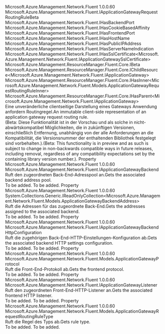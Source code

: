 <Type Name="IApplicationGatewayRequestRoutingRule" FullName="Microsoft.Azure.Management.Network.Fluent.IApplicationGatewayRequestRoutingRule">
  <TypeSignature Language="C#" Value="public interface IApplicationGatewayRequestRoutingRule : Microsoft.Azure.Management.Network.Fluent.IApplicationGatewayRequestRoutingRuleBeta, Microsoft.Azure.Management.Network.Fluent.IHasBackendPort, Microsoft.Azure.Management.Network.Fluent.IHasCookieBasedAffinity, Microsoft.Azure.Management.Network.Fluent.IHasFrontendPort, Microsoft.Azure.Management.Network.Fluent.IHasHostName, Microsoft.Azure.Management.Network.Fluent.IHasPublicIPAddress, Microsoft.Azure.Management.Network.Fluent.IHasServerNameIndication, Microsoft.Azure.Management.Network.Fluent.IHasSslCertificate&lt;Microsoft.Azure.Management.Network.Fluent.IApplicationGatewaySslCertificate&gt;, Microsoft.Azure.Management.ResourceManager.Fluent.Core.IBeta, Microsoft.Azure.Management.ResourceManager.Fluent.Core.IChildResource&lt;Microsoft.Azure.Management.Network.Fluent.IApplicationGateway&gt;, Microsoft.Azure.Management.ResourceManager.Fluent.Core.IHasInner&lt;Microsoft.Azure.Management.Network.Fluent.Models.ApplicationGatewayRequestRoutingRuleInner&gt;, Microsoft.Azure.Management.ResourceManager.Fluent.Core.IHasParent&lt;Microsoft.Azure.Management.Network.Fluent.IApplicationGateway&gt;" />
  <TypeSignature Language="ILAsm" Value=".class public interface auto ansi abstract IApplicationGatewayRequestRoutingRule implements class Microsoft.Azure.Management.Network.Fluent.IApplicationGatewayRequestRoutingRuleBeta, class Microsoft.Azure.Management.Network.Fluent.IHasBackendPort, class Microsoft.Azure.Management.Network.Fluent.IHasCookieBasedAffinity, class Microsoft.Azure.Management.Network.Fluent.IHasFrontendPort, class Microsoft.Azure.Management.Network.Fluent.IHasHostName, class Microsoft.Azure.Management.Network.Fluent.IHasPublicIPAddress, class Microsoft.Azure.Management.Network.Fluent.IHasServerNameIndication, class Microsoft.Azure.Management.Network.Fluent.IHasSslCertificate`1&lt;class Microsoft.Azure.Management.Network.Fluent.IApplicationGatewaySslCertificate&gt;, class Microsoft.Azure.Management.ResourceManager.Fluent.Core.IBeta, class Microsoft.Azure.Management.ResourceManager.Fluent.Core.IChildResource`1&lt;class Microsoft.Azure.Management.Network.Fluent.IApplicationGateway&gt;, class Microsoft.Azure.Management.ResourceManager.Fluent.Core.IHasInner`1&lt;class Microsoft.Azure.Management.Network.Fluent.Models.ApplicationGatewayRequestRoutingRuleInner&gt;, class Microsoft.Azure.Management.ResourceManager.Fluent.Core.IHasName, class Microsoft.Azure.Management.ResourceManager.Fluent.Core.IHasParent`1&lt;class Microsoft.Azure.Management.Network.Fluent.IApplicationGateway&gt;, class Microsoft.Azure.Management.ResourceManager.Fluent.Core.ResourceActions.IIndexable" />
  <TypeSignature Language="DocId" Value="T:Microsoft.Azure.Management.Network.Fluent.IApplicationGatewayRequestRoutingRule" />
  <TypeSignature Language="VB.NET" Value="Public Interface IApplicationGatewayRequestRoutingRule&#xA;Implements IApplicationGatewayRequestRoutingRuleBeta, IBeta, IChildResource(Of IApplicationGateway), IHasBackendPort, IHasCookieBasedAffinity, IHasFrontendPort, IHasHostName, IHasInner(Of ApplicationGatewayRequestRoutingRuleInner), IHasParent(Of IApplicationGateway), IHasPublicIPAddress, IHasServerNameIndication, IHasSslCertificate(Of IApplicationGatewaySslCertificate)" />
  <TypeSignature Language="F#" Value="type IApplicationGatewayRequestRoutingRule = interface&#xA;    interface IHasInner&lt;ApplicationGatewayRequestRoutingRuleInner&gt;&#xA;    interface IChildResource&lt;IApplicationGateway&gt;&#xA;    interface IHasName&#xA;    interface IIndexable&#xA;    interface IHasParent&lt;IApplicationGateway&gt;&#xA;    interface IHasPublicIPAddress&#xA;    interface IHasSslCertificate&lt;IApplicationGatewaySslCertificate&gt;&#xA;    interface IHasFrontendPort&#xA;    interface IHasBackendPort&#xA;    interface IHasHostName&#xA;    interface IHasCookieBasedAffinity&#xA;    interface IHasServerNameIndication&#xA;    interface IApplicationGatewayRequestRoutingRuleBeta&#xA;    interface IBeta" />
  <AssemblyInfo>
    <AssemblyName>Microsoft.Azure.Management.Network.Fluent</AssemblyName>
    <AssemblyVersion>1.0.0.60</AssemblyVersion>
  </AssemblyInfo>
  <Interfaces>
    <Interface>
      <InterfaceName>Microsoft.Azure.Management.Network.Fluent.IApplicationGatewayRequestRoutingRuleBeta</InterfaceName>
    </Interface>
    <Interface>
      <InterfaceName>Microsoft.Azure.Management.Network.Fluent.IHasBackendPort</InterfaceName>
    </Interface>
    <Interface>
      <InterfaceName>Microsoft.Azure.Management.Network.Fluent.IHasCookieBasedAffinity</InterfaceName>
    </Interface>
    <Interface>
      <InterfaceName>Microsoft.Azure.Management.Network.Fluent.IHasFrontendPort</InterfaceName>
    </Interface>
    <Interface>
      <InterfaceName>Microsoft.Azure.Management.Network.Fluent.IHasHostName</InterfaceName>
    </Interface>
    <Interface>
      <InterfaceName>Microsoft.Azure.Management.Network.Fluent.IHasPublicIPAddress</InterfaceName>
    </Interface>
    <Interface>
      <InterfaceName>Microsoft.Azure.Management.Network.Fluent.IHasServerNameIndication</InterfaceName>
    </Interface>
    <Interface>
      <InterfaceName>Microsoft.Azure.Management.Network.Fluent.IHasSslCertificate&lt;Microsoft.Azure.Management.Network.Fluent.IApplicationGatewaySslCertificate&gt;</InterfaceName>
    </Interface>
    <Interface>
      <InterfaceName>Microsoft.Azure.Management.ResourceManager.Fluent.Core.IBeta</InterfaceName>
    </Interface>
    <Interface>
      <InterfaceName>Microsoft.Azure.Management.ResourceManager.Fluent.Core.IChildResource&lt;Microsoft.Azure.Management.Network.Fluent.IApplicationGateway&gt;</InterfaceName>
    </Interface>
    <Interface>
      <InterfaceName>Microsoft.Azure.Management.ResourceManager.Fluent.Core.IHasInner&lt;Microsoft.Azure.Management.Network.Fluent.Models.ApplicationGatewayRequestRoutingRuleInner&gt;</InterfaceName>
    </Interface>
    <Interface>
      <InterfaceName>Microsoft.Azure.Management.ResourceManager.Fluent.Core.IHasParent&lt;Microsoft.Azure.Management.Network.Fluent.IApplicationGateway&gt;</InterfaceName>
    </Interface>
  </Interfaces>
  <Docs>
    <summary>
            <span data-ttu-id="5f060-101">Eine unveränderliche clientseitige Darstellung eines Gateways Anwendung anfordern Routingregel.</span><span class="sxs-lookup"><span data-stu-id="5f060-101">An immutable client-side representation of an application gateway request routing rule.</span></span>
            </summary>
    <remarks>
            <span data-ttu-id="5f060-102">(Beta: Diese Funktionalität ist in der Vorschau und als solche in nicht-abwärtskompatibel Möglichkeiten, die in zukünftigen Versionen, einschließlich Entfernung, unabhängig von der alle Anforderungen an die Kompatibilität, die Versionsnummer der enthaltenden Bibliothek festgelegt sind vorbehalten.).</span><span class="sxs-lookup"><span data-stu-id="5f060-102">(Beta: This functionality is in preview and as such is subject to change in non-backwards compatible ways in future releases, including removal, regardless of any compatibility expectations set by the containing library version number.).</span></span>
            </remarks>
  </Docs>
  <Members>
    <Member MemberName="Backend">
      <MemberSignature Language="C#" Value="public Microsoft.Azure.Management.Network.Fluent.IApplicationGatewayBackend Backend { get; }" />
      <MemberSignature Language="ILAsm" Value=".property instance class Microsoft.Azure.Management.Network.Fluent.IApplicationGatewayBackend Backend" />
      <MemberSignature Language="DocId" Value="P:Microsoft.Azure.Management.Network.Fluent.IApplicationGatewayRequestRoutingRule.Backend" />
      <MemberSignature Language="VB.NET" Value="Public ReadOnly Property Backend As IApplicationGatewayBackend" />
      <MemberSignature Language="F#" Value="member this.Backend : Microsoft.Azure.Management.Network.Fluent.IApplicationGatewayBackend" Usage="Microsoft.Azure.Management.Network.Fluent.IApplicationGatewayRequestRoutingRule.Backend" />
      <MemberType>Property</MemberType>
      <AssemblyInfo>
        <AssemblyName>Microsoft.Azure.Management.Network.Fluent</AssemblyName>
        <AssemblyVersion>1.0.0.60</AssemblyVersion>
      </AssemblyInfo>
      <ReturnValue>
        <ReturnType>Microsoft.Azure.Management.Network.Fluent.IApplicationGatewayBackend</ReturnType>
      </ReturnValue>
      <Docs>
        <summary>
            <span data-ttu-id="5f060-103">Ruft den zugeordneten Back-End-Adresspool an.</span><span class="sxs-lookup"><span data-stu-id="5f060-103">Gets the associated backend address pool.</span></span>
            </summary>
        <value>To be added.</value>
        <remarks>To be added.</remarks>
      </Docs>
    </Member>
    <Member MemberName="BackendAddresses">
      <MemberSignature Language="C#" Value="public System.Collections.Generic.IReadOnlyCollection&lt;Microsoft.Azure.Management.Network.Fluent.Models.ApplicationGatewayBackendAddress&gt; BackendAddresses { get; }" />
      <MemberSignature Language="ILAsm" Value=".property instance class System.Collections.Generic.IReadOnlyCollection`1&lt;class Microsoft.Azure.Management.Network.Fluent.Models.ApplicationGatewayBackendAddress&gt; BackendAddresses" />
      <MemberSignature Language="DocId" Value="P:Microsoft.Azure.Management.Network.Fluent.IApplicationGatewayRequestRoutingRule.BackendAddresses" />
      <MemberSignature Language="VB.NET" Value="Public ReadOnly Property BackendAddresses As IReadOnlyCollection(Of ApplicationGatewayBackendAddress)" />
      <MemberSignature Language="F#" Value="member this.BackendAddresses : System.Collections.Generic.IReadOnlyCollection&lt;Microsoft.Azure.Management.Network.Fluent.Models.ApplicationGatewayBackendAddress&gt;" Usage="Microsoft.Azure.Management.Network.Fluent.IApplicationGatewayRequestRoutingRule.BackendAddresses" />
      <MemberType>Property</MemberType>
      <AssemblyInfo>
        <AssemblyName>Microsoft.Azure.Management.Network.Fluent</AssemblyName>
        <AssemblyVersion>1.0.0.60</AssemblyVersion>
      </AssemblyInfo>
      <ReturnValue>
        <ReturnType>System.Collections.Generic.IReadOnlyCollection&lt;Microsoft.Azure.Management.Network.Fluent.Models.ApplicationGatewayBackendAddress&gt;</ReturnType>
      </ReturnValue>
      <Docs>
        <summary>
            <span data-ttu-id="5f060-104">Ruft die Adressen für das zugeordnete Back-End.</span><span class="sxs-lookup"><span data-stu-id="5f060-104">Gets the addresses assigned to the associated backend.</span></span>
            </summary>
        <value>To be added.</value>
        <remarks>To be added.</remarks>
      </Docs>
    </Member>
    <Member MemberName="BackendHttpConfiguration">
      <MemberSignature Language="C#" Value="public Microsoft.Azure.Management.Network.Fluent.IApplicationGatewayBackendHttpConfiguration BackendHttpConfiguration { get; }" />
      <MemberSignature Language="ILAsm" Value=".property instance class Microsoft.Azure.Management.Network.Fluent.IApplicationGatewayBackendHttpConfiguration BackendHttpConfiguration" />
      <MemberSignature Language="DocId" Value="P:Microsoft.Azure.Management.Network.Fluent.IApplicationGatewayRequestRoutingRule.BackendHttpConfiguration" />
      <MemberSignature Language="VB.NET" Value="Public ReadOnly Property BackendHttpConfiguration As IApplicationGatewayBackendHttpConfiguration" />
      <MemberSignature Language="F#" Value="member this.BackendHttpConfiguration : Microsoft.Azure.Management.Network.Fluent.IApplicationGatewayBackendHttpConfiguration" Usage="Microsoft.Azure.Management.Network.Fluent.IApplicationGatewayRequestRoutingRule.BackendHttpConfiguration" />
      <MemberType>Property</MemberType>
      <AssemblyInfo>
        <AssemblyName>Microsoft.Azure.Management.Network.Fluent</AssemblyName>
        <AssemblyVersion>1.0.0.60</AssemblyVersion>
      </AssemblyInfo>
      <ReturnValue>
        <ReturnType>Microsoft.Azure.Management.Network.Fluent.IApplicationGatewayBackendHttpConfiguration</ReturnType>
      </ReturnValue>
      <Docs>
        <summary>
            <span data-ttu-id="5f060-105">Ruft die zugehörigen Back-End-HTTP-Einstellungen-Konfiguration ab.</span><span class="sxs-lookup"><span data-stu-id="5f060-105">Gets the associated backend HTTP settings configuration.</span></span>
            </summary>
        <value>To be added.</value>
        <remarks>To be added.</remarks>
      </Docs>
    </Member>
    <Member MemberName="FrontendProtocol">
      <MemberSignature Language="C#" Value="public Microsoft.Azure.Management.Network.Fluent.Models.ApplicationGatewayProtocol FrontendProtocol { get; }" />
      <MemberSignature Language="ILAsm" Value=".property instance class Microsoft.Azure.Management.Network.Fluent.Models.ApplicationGatewayProtocol FrontendProtocol" />
      <MemberSignature Language="DocId" Value="P:Microsoft.Azure.Management.Network.Fluent.IApplicationGatewayRequestRoutingRule.FrontendProtocol" />
      <MemberSignature Language="VB.NET" Value="Public ReadOnly Property FrontendProtocol As ApplicationGatewayProtocol" />
      <MemberSignature Language="F#" Value="member this.FrontendProtocol : Microsoft.Azure.Management.Network.Fluent.Models.ApplicationGatewayProtocol" Usage="Microsoft.Azure.Management.Network.Fluent.IApplicationGatewayRequestRoutingRule.FrontendProtocol" />
      <MemberType>Property</MemberType>
      <AssemblyInfo>
        <AssemblyName>Microsoft.Azure.Management.Network.Fluent</AssemblyName>
        <AssemblyVersion>1.0.0.60</AssemblyVersion>
      </AssemblyInfo>
      <ReturnValue>
        <ReturnType>Microsoft.Azure.Management.Network.Fluent.Models.ApplicationGatewayProtocol</ReturnType>
      </ReturnValue>
      <Docs>
        <summary>
            <span data-ttu-id="5f060-106">Ruft die Front-End-Protokoll ab.</span><span class="sxs-lookup"><span data-stu-id="5f060-106">Gets the frontend protocol.</span></span>
            </summary>
        <value>To be added.</value>
        <remarks>To be added.</remarks>
      </Docs>
    </Member>
    <Member MemberName="Listener">
      <MemberSignature Language="C#" Value="public Microsoft.Azure.Management.Network.Fluent.IApplicationGatewayListener Listener { get; }" />
      <MemberSignature Language="ILAsm" Value=".property instance class Microsoft.Azure.Management.Network.Fluent.IApplicationGatewayListener Listener" />
      <MemberSignature Language="DocId" Value="P:Microsoft.Azure.Management.Network.Fluent.IApplicationGatewayRequestRoutingRule.Listener" />
      <MemberSignature Language="VB.NET" Value="Public ReadOnly Property Listener As IApplicationGatewayListener" />
      <MemberSignature Language="F#" Value="member this.Listener : Microsoft.Azure.Management.Network.Fluent.IApplicationGatewayListener" Usage="Microsoft.Azure.Management.Network.Fluent.IApplicationGatewayRequestRoutingRule.Listener" />
      <MemberType>Property</MemberType>
      <AssemblyInfo>
        <AssemblyName>Microsoft.Azure.Management.Network.Fluent</AssemblyName>
        <AssemblyVersion>1.0.0.60</AssemblyVersion>
      </AssemblyInfo>
      <ReturnValue>
        <ReturnType>Microsoft.Azure.Management.Network.Fluent.IApplicationGatewayListener</ReturnType>
      </ReturnValue>
      <Docs>
        <summary>
            <span data-ttu-id="5f060-107">Ruft den zugeordneten Front-End-HTTP-Listener an.</span><span class="sxs-lookup"><span data-stu-id="5f060-107">Gets the associated frontend HTTP listener.</span></span>
            </summary>
        <value>To be added.</value>
        <remarks>To be added.</remarks>
      </Docs>
    </Member>
    <Member MemberName="RuleType">
      <MemberSignature Language="C#" Value="public Microsoft.Azure.Management.Network.Fluent.Models.ApplicationGatewayRequestRoutingRuleType RuleType { get; }" />
      <MemberSignature Language="ILAsm" Value=".property instance class Microsoft.Azure.Management.Network.Fluent.Models.ApplicationGatewayRequestRoutingRuleType RuleType" />
      <MemberSignature Language="DocId" Value="P:Microsoft.Azure.Management.Network.Fluent.IApplicationGatewayRequestRoutingRule.RuleType" />
      <MemberSignature Language="VB.NET" Value="Public ReadOnly Property RuleType As ApplicationGatewayRequestRoutingRuleType" />
      <MemberSignature Language="F#" Value="member this.RuleType : Microsoft.Azure.Management.Network.Fluent.Models.ApplicationGatewayRequestRoutingRuleType" Usage="Microsoft.Azure.Management.Network.Fluent.IApplicationGatewayRequestRoutingRule.RuleType" />
      <MemberType>Property</MemberType>
      <AssemblyInfo>
        <AssemblyName>Microsoft.Azure.Management.Network.Fluent</AssemblyName>
        <AssemblyVersion>1.0.0.60</AssemblyVersion>
      </AssemblyInfo>
      <ReturnValue>
        <ReturnType>Microsoft.Azure.Management.Network.Fluent.Models.ApplicationGatewayRequestRoutingRuleType</ReturnType>
      </ReturnValue>
      <Docs>
        <summary>
            <span data-ttu-id="5f060-108">Ruft die Regel des Typs ab.</span><span class="sxs-lookup"><span data-stu-id="5f060-108">Gets rule type.</span></span>
            </summary>
        <value>To be added.</value>
        <remarks>To be added.</remarks>
      </Docs>
    </Member>
  </Members>
</Type>